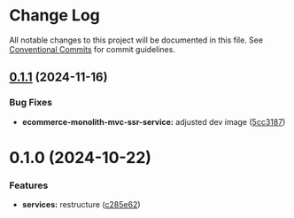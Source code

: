 # Change Log

All notable changes to this project will be documented in this file.
See [Conventional Commits](https://conventionalcommits.org) for commit guidelines.

## [0.1.1](https://github.com/paulAlexSerban/wbk--mern-playground/compare/@wbk--mern-playground/ecommerce-monolith-mvc-ssr-service@0.1.0...@wbk--mern-playground/ecommerce-monolith-mvc-ssr-service@0.1.1) (2024-11-16)

### Bug Fixes

-   **ecommerce-monolith-mvc-ssr-service:** adjusted dev image ([5cc3187](https://github.com/paulAlexSerban/wbk--mern-playground/commit/5cc318798a8539eb707594bba745c290badb256d))

# 0.1.0 (2024-10-22)

### Features

-   **services:** restructure ([c285e62](https://github.com/paulAlexSerban/wbk--mern-playground/commit/c285e628ac7b640826e1614161950878d877302c))
